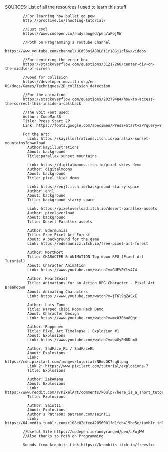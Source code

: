  SOURCES:
        List of all the resources I used to learn this stuff
            
            //For learning how bullet go pew
            http://proclive.io/shooting-tutorial/
        
            //Just cool
            https://www.codepen.io/andyranged/pen/aPojMW
            
            //Poth on Programming's Youtube Channel 
            https://www.youtube.com/channel/UCdS3ojA8RL8t1r18Gj1cl6w/videos

            //For centering the error box
            https://stackoverflow.com/questions/31217268/center-div-on-the-middle-of-screen

            //Good for collision
            https://developer.mozilla.org/en-US/docs/Games/Techniques/2D_collision_detection

            //For the animation
            https://stackoverflow.com/questions/20279484/how-to-access-the-correct-this-inside-a-callback

            //The 8bit Font used:
            Author: CodeMan38
            Title: Press Start 2P
            Link: https://fonts.google.com/specimen/Press+Start+2P?query=8
            
            For the art:
              Link: https://kayillustrations.itch.io/parallax-sunset-mountains?download
              Author:kayillustrations
              About: background
              Title:parallax sunset mountains

              Link: https://digitalmoons.itch.io/pixel-skies-demo
              Author: digitalmoons
              About: background
              Title: pixel skies demo

              Link: https://enjl.itch.io/background-starry-space
              Author: enjl
              About: background
              Title: background starry space

              Link: https://pixeloverload.itch.io/desert-parallex-assets
              Author: pixeloverload
              About: background
              Title: Desert Parallex assets

              Author: Edermunizz
              Title: Free Pixel Art Forest
              About: A background for the game
              Link: https://edermunizz.itch.io/free-pixel-art-forest

              Author: MortMort
              Title: CHARACTER & ANIMATION Top down RPG (Pixel Art Tutorial)
              About: Character Animation
              Link: https://www.youtube.com/watch?v=GUEVPYlv474
              
              Author: HeartBeast
              Title: Animations for an Action RPG Character - Pixel Art Breakdown
              About: Animating Characters
              Link: https://www.youtube.com/watch?v=jT6l9gZAExE

              Author: Luis Zuno
              Title: Warped Chibi Robo Pack Demo
              About: Character Design
              Link: https://www.youtube.com/watch?v=mx830hu8Qqc

              Author: Rappenem
              Title: Pixel Art Timelapse | Explosion #1
              About: Explosions
              Link: https://www.youtube.com/watch?v=owGyPM6DLmU

              Author: SadFace_RL / SadFaceRL
              About: Explosions
              Link: https://cdn.pixilart.com/images/tutorial/NBmLOK7sq6.png
              Link 2: https://www.pixilart.com/tutorial/explosions-7
              Title: Explosions

              Author: ZakAmana
              About: Explosions
              Link: https://www.reddit.com/r/PixelArt/comments/k0ulp7/here_is_a_short_tutorial_about_animating/
              Title: Explosions

              Author: Saint11
              About: Explosions
              Author's Patreon: patreon.com/saint11
              Link: https://64.media.tumblr.com/c108e82efee42056001fd1fcb415be5e/tumblr_inline_orlowlgPOa1qdiwz3_1280.gif

            //Useful Site https://codepen.io/andyranged/pen/aPojMW
            //Also thanks to Poth on Programming 
               
            Sounds from kronbits Link:https://kronbits.itch.io/freesfx:
